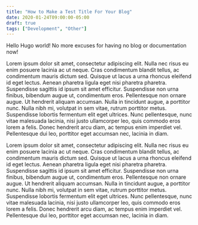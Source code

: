 ```yaml
---
title: "How to Make a Test Title For Your Blog"
date: 2020-01-24T09:00:00-05:00
draft: true
tags: ["Development", "Other"]
---
```


Hello Hugo world! No more excuses for having no blog or documentation now!

Lorem ipsum dolor sit amet, consectetur adipiscing elit. Nulla nec risus eu enim posuere lacinia ac ut neque. Cras condimentum blandit tellus, ac condimentum mauris dictum sed. Quisque ut lacus a urna rhoncus eleifend id eget lectus. Aenean pharetra ligula eget nisi pharetra pharetra. Suspendisse sagittis id ipsum sit amet efficitur. Suspendisse non urna finibus, bibendum augue ut, condimentum eros. Pellentesque non ornare augue. Ut hendrerit aliquam accumsan. Nulla in tincidunt augue, a porttitor nunc. Nulla nibh mi, volutpat in sem vitae, rutrum porttitor metus. Suspendisse lobortis fermentum elit eget ultrices. Nunc pellentesque, nunc vitae malesuada lacinia, nisi justo ullamcorper leo, quis commodo eros lorem a felis. Donec hendrerit arcu diam, ac tempus enim imperdiet vel. Pellentesque dui leo, porttitor eget accumsan nec, lacinia in diam.

Lorem ipsum dolor sit amet, consectetur adipiscing elit. Nulla nec risus eu enim posuere lacinia ac ut neque. Cras condimentum blandit tellus, ac condimentum mauris dictum sed. Quisque ut lacus a urna rhoncus eleifend id eget lectus. Aenean pharetra ligula eget nisi pharetra pharetra. Suspendisse sagittis id ipsum sit amet efficitur. Suspendisse non urna finibus, bibendum augue ut, condimentum eros. Pellentesque non ornare augue. Ut hendrerit aliquam accumsan. Nulla in tincidunt augue, a porttitor nunc. Nulla nibh mi, volutpat in sem vitae, rutrum porttitor metus. Suspendisse lobortis fermentum elit eget ultrices. Nunc pellentesque, nunc vitae malesuada lacinia, nisi justo ullamcorper leo, quis commodo eros lorem a felis. Donec hendrerit arcu diam, ac tempus enim imperdiet vel. Pellentesque dui leo, porttitor eget accumsan nec, lacinia in diam.